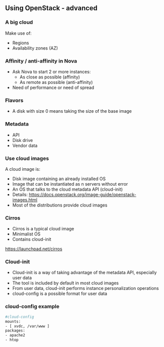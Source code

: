 ## Using OpenStack - advanced

### A big cloud

Make use of:

- Regions
- Availability zones (AZ)

### Affinity / anti-affinity in Nova

- Ask Nova to start 2 or more instances:
  - As close as possible (affinity)
  - As remote as possible (anti-affinity)
- Need of performance or need of spread

### Flavors

- A disk with size 0 means taking the size of the base image

### Metadata

- API
- Disk drive
- Vendor data

### Use cloud images

A cloud image is:

- Disk image containing an already installed OS
- Image that can be instantiated as n servers without error
- An OS that talks to the cloud metadata API (cloud-init)
- Details: <https://docs.openstack.org/image-guide/openstack-images.html>
- Most of the distributions provide cloud images

### Cirros

- Cirros is a typical cloud image
- Minimalist OS
- Contains cloud-init

<https://launchpad.net/cirros>

### Cloud-init

- Cloud-init is a way of taking advantage of the metadata API, especially user data
- The tool is included by default in most cloud images
- From user data, cloud-init performs instance personalization operations
- cloud-config is a possible format for user data

### cloud-config example

```bash
#cloud-config
mounts:
- [ xvdc, /var/www ]
packages:
- apache2
- htop
```


